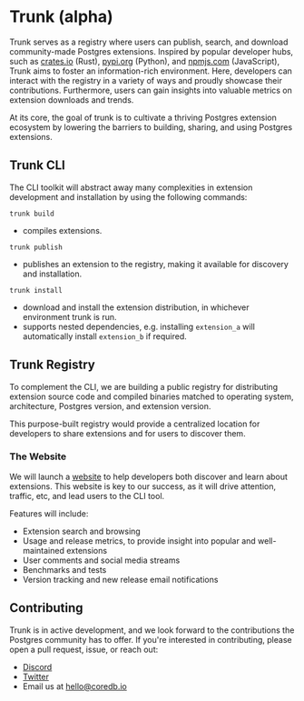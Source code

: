 # Trunk (alpha)
Trunk serves as a registry where users can publish, search, and download community-made Postgres extensions. Inspired by
popular developer hubs, such as [crates.io](http://crates.io) (Rust), [pypi.org](http://pypi.org) (Python), and
[npmjs.com](http://npmjs.com) (JavaScript), Trunk aims to foster an information-rich environment. Here, developers can
interact with the registry in a variety of ways and proudly showcase their contributions. Furthermore, users can gain
insights into valuable metrics on extension downloads and trends.

At its core, the goal of trunk is to cultivate a thriving Postgres extension ecosystem by lowering the barriers to
building, sharing, and using Postgres extensions.

## Trunk CLI
The CLI toolkit will abstract away many complexities in extension development and installation by using the following
commands:

`trunk build`
- compiles extensions.

`trunk publish`
- publishes an extension to the registry, making it available for discovery and installation.

`trunk install`
- download and install the extension distribution, in whichever environment trunk is run.
- supports nested dependencies, e.g. installing `extension_a` will automatically install `extension_b` if required.

## Trunk Registry
To complement the CLI, we are building a public registry for distributing extension source code and compiled binaries
matched to operating system, architecture, Postgres version, and extension version.

This purpose-built registry would provide a centralized location for developers to share extensions and for users to
discover them.

### The Website
We will launch a [website](https://pgtrunk.io) to help developers both discover and learn about extensions. This website
is key to our success, as it will drive attention, traffic, etc, and lead users to the CLI tool.

Features will include:

- Extension search and browsing
- Usage and release metrics, to provide insight into popular and well-maintained extensions
- User comments and social media streams
- Benchmarks and tests
- Version tracking and new release email notifications

## Contributing
Trunk is in active development, and we look forward to the contributions the Postgres community has to offer.
If you're interested in contributing, please open a pull request, issue, or reach out:
- [Discord](https://discord.com/channels/1060568981725003789/1089363774357647370)
- [Twitter](https://twitter.com/coredb_io)
- Email us at [hello@coredb.io](mailto:hello@coredb.io)
